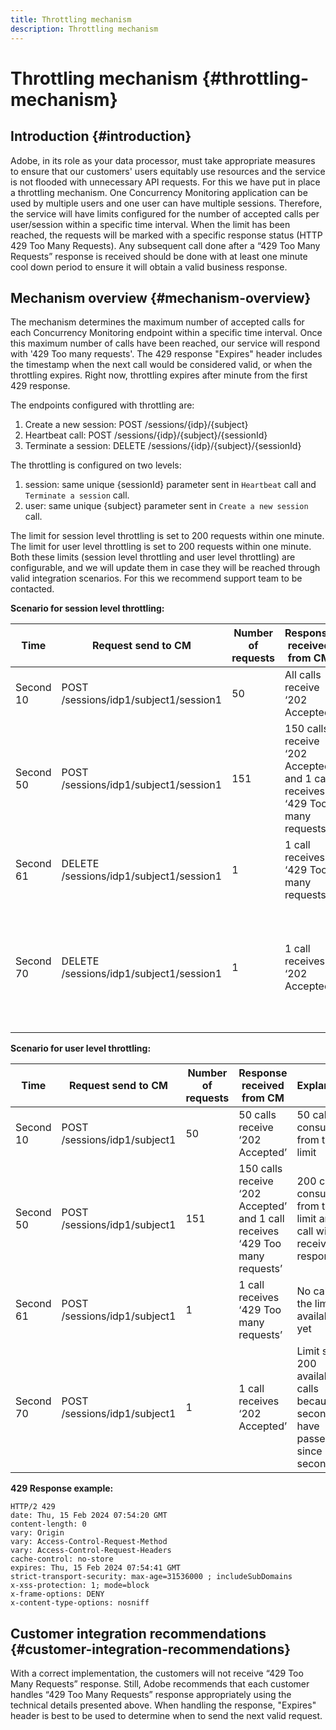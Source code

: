 ```yaml
---
title: Throttling mechanism
description: Throttling mechanism
---
```


# Throttling mechanism {#throttling-mechanism}

## Introduction {#introduction}

Adobe, in its role as your data processor, must take appropriate measures to ensure that our customers' users equitably use resources and the service is not flooded with unnecessary API requests. For this we have put in place a throttling mechanism.
One Concurrency Monitoring application can be used by multiple users and one user can have multiple sessions. Therefore, the service will have limits configured for the number of accepted calls per user/session within a specific time interval.
When the limit has been reached,  the requests will be marked with a specific response status (HTTP 429 Too Many Requests). Any subsequent call done after a “429 Too Many Requests” response is received should be done with at least one minute cool down period to ensure it will obtain a valid business response.

## Mechanism overview {#mechanism-overview}

The mechanism determines the maximum number of accepted calls for each Concurrency Monitoring endpoint within a specific time interval. 
Once this maximum number of calls have been reached, our service will respond with '429 Too many requests'. The 429 response "Expires" header includes the timestamp when the next call would be considered valid, or when the throttling expires. Right now, throttling expires after minute from the first 429 response.

The endpoints configured with throttling are:
1. Create a new session: POST /sessions/{idp}/{subject}
2. Heartbeat call: POST /sessions/{idp}/{subject}/{sessionId}
3. Terminate a session: DELETE /sessions/{idp}/{subject}/{sessionId}

The throttling is configured on two levels:
1. session: same unique {sessionId} parameter sent in `Heartbeat` call  and `Terminate a session` call.
2. user: same unique {subject} parameter sent in `Create a new session` call.

The limit for session level throttling is set to 200 requests within one minute.\
The limit for user level throttling is set to 200 requests within one minute.\
Both these limits (session level throttling and user level throttling) are configurable, and we will update them in case they will be reached through valid integration scenarios. For this we recommend support team to be contacted. 

**Scenario for session level throttling:**

| Time      | Request send to CM                      | Number of requests | Response received from CM                                                    | Explanation                                                                     |
|-----------|-----------------------------------------|--------------------|------------------------------------------------------------------------------|---------------------------------------------------------------------------------|
| Second 10 | POST /sessions/idp1/subject1/session1   | 50                 | All calls receive ‘202 Accepted’                                             | 50 calls consumed from the limit                                                |
| Second 50 | POST /sessions/idp1/subject1/session1   | 151                | 150 calls receive ‘202 Accepted’ and 1 call receives ‘429 Too many requests’ | 200 calls consumed from the limit and 1 call will receive 429 response          |
| Second 61 | DELETE /sessions/idp1/subject1/session1 | 1                  | 1 call receives ‘429 Too many requests’                                      | No calls in the limit available yet                                             |
| Second 70 | DELETE /sessions/idp1/subject1/session1 | 1                  | 1 call receives ‘202 Accepted’                                               | Limit set to 200 available calls because 60 seconds have passed since second 10 |

**Scenario for user level throttling:**

| Time      | Request send to CM           | Number of requests | Response received from CM                                                    | Explanation                                                                     |
|-----------|------------------------------|--------------------|------------------------------------------------------------------------------|---------------------------------------------------------------------------------|
| Second 10 | POST /sessions/idp1/subject1 | 50                 | 50 calls receive ‘202 Accepted’                                              | 50 calls consumed from the limit                                                |
| Second 50 | POST /sessions/idp1/subject1 | 151                | 150 calls receive ‘202 Accepted’ and 1 call receives ‘429 Too many requests’ | 200 calls consumed from the limit and 1 call will receive 429 response          |
| Second 61 | POST /sessions/idp1/subject1 | 1                  | 1 call receives ‘429 Too many requests’                                      | No calls in the limit available yet                                             |
| Second 70 | POST /sessions/idp1/subject1 | 1                  | 1 call receives ‘202 Accepted’                                               | Limit set to 200 available calls because 60 seconds have passed since second 10 |

**429 Response example:**

```
HTTP/2 429
date: Thu, 15 Feb 2024 07:54:20 GMT
content-length: 0
vary: Origin
vary: Access-Control-Request-Method
vary: Access-Control-Request-Headers
cache-control: no-store
expires: Thu, 15 Feb 2024 07:54:41 GMT
strict-transport-security: max-age=31536000 ; includeSubDomains
x-xss-protection: 1; mode=block
x-frame-options: DENY
x-content-type-options: nosniff
```

## Customer integration recommendations {#customer-integration-recommendations}

With a correct implementation, the customers will not receive “429 Too Many Requests” response.
Still, Adobe recommends that each customer handles “429 Too Many Requests” response appropriately using the technical details presented above. When handling the response, "Expires" header is best to be used to determine when to send the next valid request. 
